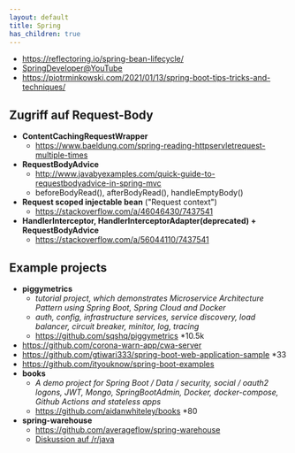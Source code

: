 ```yaml
---
layout: default
title: Spring
has_children: true
---
```


- <https://reflectoring.io/spring-bean-lifecycle/>
- [SpringDeveloper@YouTube](https://www.youtube.com/channel/UC7yfnfvEUlXUIfm8rGLwZdA)
- <https://piotrminkowski.com/2021/01/13/spring-boot-tips-tricks-and-techniques/>

## Zugriff auf Request-Body
  - **ContentCachingRequestWrapper**
    - <https://www.baeldung.com/spring-reading-httpservletrequest-multiple-times>
  - **RequestBodyAdvice**
    - <http://www.javabyexamples.com/quick-guide-to-requestbodyadvice-in-spring-mvc>
    - beforeBodyRead(), afterBodyRead(), handleEmptyBody()
  - **Request scoped injectable bean** ("Request context")
    - <https://stackoverflow.com/a/46046430/7437541>
  - **HandlerInterceptor, HandlerInterceptorAdapter(deprecated) + RequestBodyAdvice**
    - <https://stackoverflow.com/a/56044110/7437541>


## Example projects
- **piggymetrics**
  - *tutorial project, which demonstrates Microservice Architecture Pattern using Spring Boot, Spring Cloud and Docker*
  - *auth, config, infrastructure services, service discovery, load balancer, circuit breaker, minitor, log, tracing*
  - <https://github.com/sqshq/piggymetrics> *10.5k
- <https://github.com/corona-warn-app/cwa-server>
- <https://github.com/gtiwari333/spring-boot-web-application-sample> *33
- <https://github.com/ityouknow/spring-boot-examples>
- **books**
  - *A demo project for Spring Boot / Data / security, social / oauth2 logons, JWT, Mongo, SpringBootAdmin, Docker, docker-compose, Github Actions and stateless apps*
  - <https://github.com/aidanwhiteley/books> *80
- **spring-warehouse**
  - <https://github.com/averageflow/spring-warehouse>
  - [Diskussion auf /r/java](https://www.reddit.com/r/java/comments/rqqvbh/spring_warehouse_a_quest_to_learn_more_java_and.compact)